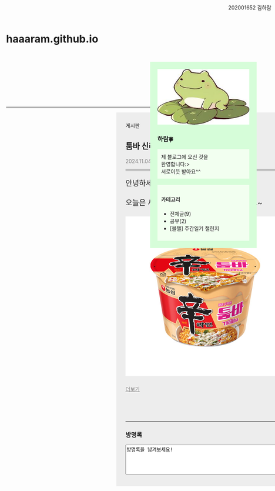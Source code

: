 # haaaram.github.io
<!DOCTYPE html>
<html lang="en">
<head>
    <meta charset="UTF-8">
    <meta name="viewport" content="width=device-width, initial-scale=1.0">
    <title>김하람의 블로그</title>
    <style>
        header{
            position: relative;
            left: 270px;
            padding: 10px;
            margin: 25px;
            width: 1200px;
        }
        article{
            position: relative;
            left: 300px;
            background-color: rgb(237, 237, 237);
            width: 1180px;
            padding: 25px;
        }
        #introduce{
            background-color: rgb(214, 253, 217);
            position: absolute;
            top: 168px;
            right: 50px;
            padding: 20px;
        }
        #cute{
            background-color: rgb(242, 255, 240);
            padding:10px;
        }
        #id{
            position:absolute;
            right:10px;
            top: 10px;
        }
    </style>
</head>
<body>
    <header><h1>개구리는 개굴개굴</h1></header>
    <hr>
    <article>
        게시판
        <h2>툼바 신라면 솔직 후기!</h2>
        <p style="color: rgb(131, 130, 130);">2024.11.04. 13:04 | 이웃공개</p>
        <hr>
        <p style="font-size:20px">
            안녕하세요 여러분!<br><br>
            오늘은 새로 나온 툼바 신라면을 먹어볼게요~ <br><br>
            <img src="shin.jpg" alt="">
        </p>
        <p style="color: rgb(131, 130, 130); text-decoration-line: underline;">
            더보기
        </p>
    </article>
    <article>
        <hr>
        <h3>방명록</h3>
        <textarea cols="70" rows="5">방명록을 남겨보세요!</textarea>
        <input type="submit" value="전송">
    </article>
    <aside id="introduce">
        <img src="frog.jpg" width="250px" alt="">
        <h3>하람🍀</h3>
        <div id="cute">
            제 블로그에 오신 것을 <br>환영합니다:>
            <br>서로이웃 받아요^^
        </div>
        <br>
        <div id="cute">
            <h4>카테고리</h4>
            <ul>
                <li>전체글(9)</li>
                <li>공부(2)</li>
                <li>[블챌] 주간일기 챌린지</li>
            </ul>
        </div>
    </aside>
    <div id="id">202001652 김하람</div>
</body>
</html>
